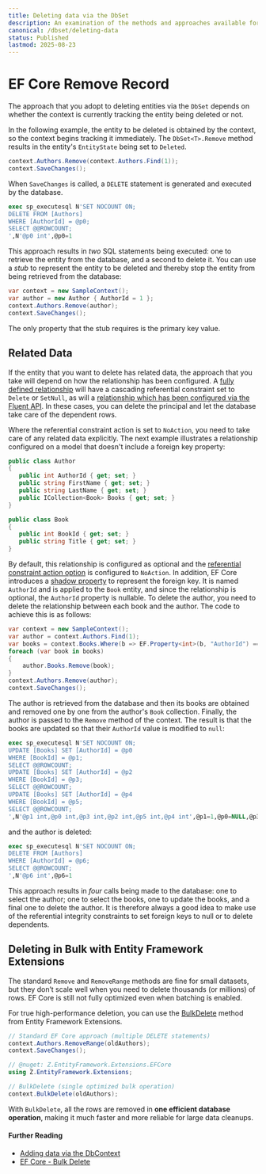 ```yaml
---
title: Deleting data via the DbSet
description: An examination of the methods and approaches available for deleting data via the Entity Framework Core DbSet API 
canonical: /dbset/deleting-data
status: Published
lastmod: 2025-08-23
---
```


# EF Core Remove Record

The approach that you adopt to deleting entities via the `DbSet` depends on whether the context is currently tracking the entity being deleted or not. 

In the following example, the entity to be deleted is obtained by the context, so the context begins tracking it immediately. The `DbSet<T>.Remove` method results in the entity's `EntityState` being set to `Deleted`. 

```csharp
context.Authors.Remove(context.Authors.Find(1));
context.SaveChanges();
```

When `SaveChanges` is called, a `DELETE` statement is generated and executed by the database.

```sql
exec sp_executesql N'SET NOCOUNT ON;
DELETE FROM [Authors]
WHERE [AuthorId] = @p0;
SELECT @@ROWCOUNT;
',N'@p0 int',@p0=1
```

This approach results in _two_ SQL statements being executed: one to retrieve the entity from the database, and a second to delete it. You can use a _stub_ to represent the entity to be deleted and thereby stop the entity from being retrieved from the database:

```csharp
var context = new SampleContext();
var author = new Author { AuthorId = 1 };
context.Authors.Remove(author);
context.SaveChanges();
```

The only property that the stub requires is the primary key value.

## Related Data

If the entity that you want to delete has related data, the approach that you take will depend on how the relationship has been configured. A [fully defined relationship](/configuration/one-to-many-relationship-configuration#fully-defined-relationship) will have a cascading referential constraint set to  `Delete` or `SetNull`, as will a [relationship which has been configured via the Fluent API](/configuration/one-to-many-relationship-configuration#cascading-referential-integrity-constraints). In these cases, you can delete the principal and let the database take care of the dependent rows.

Where the referential constraint action is set to `NoAction`, you need to take care of any related data explicitly. The next example illustrates a relationship configured on a model that doesn't include a foreign key property:

 ```csharp
public class Author
{
    public int AuthorId { get; set; }
    public string FirstName { get; set; }
    public string LastName { get; set; }
    public ICollection<Book> Books { get; set; }
}

public class Book
{
    public int BookId { get; set; }
    public string Title { get; set; }
}
```

By default, this relationship is configured as optional and the [referential constraint action option](/relationships/referential-constraint-action-options) is configured to `NoAction`. In addition, EF Core introduces a [shadow property](/model/shadow-properties) to represent the foreign key. It is named `AuthorId` and is applied to the `Book` entity, and since the relationship is optional, the `AuthorId` property is nullable. To delete the author, you need to delete the relationship between each book and the author. The code to achieve this is as follows:

```csharp
var context = new SampleContext();
var author = context.Authors.Find(1);
var books = context.Books.Where(b => EF.Property<int>(b, "AuthorId") == 1);
foreach (var book in books)
{
    author.Books.Remove(book);
}
context.Authors.Remove(author);
context.SaveChanges();
```

The author is retrieved from the database and then its books are obtained and removed one by one from the author's `Book` collection. Finally, the author is passed to the `Remove` method of the context. The result is that the books are updated so that their `AuthorId` value is modified to `null`:

```sql
exec sp_executesql N'SET NOCOUNT ON;
UPDATE [Books] SET [AuthorId] = @p0
WHERE [BookId] = @p1;
SELECT @@ROWCOUNT;
UPDATE [Books] SET [AuthorId] = @p2
WHERE [BookId] = @p3;
SELECT @@ROWCOUNT;
UPDATE [Books] SET [AuthorId] = @p4
WHERE [BookId] = @p5;
SELECT @@ROWCOUNT;
',N'@p1 int,@p0 int,@p3 int,@p2 int,@p5 int,@p4 int',@p1=1,@p0=NULL,@p3=2,@p2=NULL,@p5=3,@p4=NULL
```

and the author is deleted:

```sql
exec sp_executesql N'SET NOCOUNT ON;
DELETE FROM [Authors]
WHERE [AuthorId] = @p6;
SELECT @@ROWCOUNT;
',N'@p6 int',@p6=1
```
This approach results in _four_ calls being made to the database: one to select the author; one to select the books, one to update the books, and a final one to delete the author. It is therefore always a good idea to make use of the referential integrity constraints to set foreign keys to null or to delete dependents.

## Deleting in Bulk with Entity Framework Extensions

The standard `Remove` and `RemoveRange` methods are fine for small datasets, but they don’t scale well when you need to delete thousands (or millions) of rows. EF Core is still not fully optimized even when batching is enabled.

For true high-performance deletion, you can use the [BulkDelete](https://entityframework-extensions.net/bulk-delete) method from Entity Framework Extensions.

```csharp
// Standard EF Core approach (multiple DELETE statements)
context.Authors.RemoveRange(oldAuthors);
context.SaveChanges();

// @nuget: Z.EntityFramework.Extensions.EFCore
using Z.EntityFramework.Extensions;

// BulkDelete (single optimized bulk operation)
context.BulkDelete(oldAuthors);
```

With `BulkDelete`, all the rows are removed in **one efficient database operation**, making it much faster and more reliable for large data cleanups.


#### Further Reading

- [Adding data via the DbContext](/dbcontext/adding-data)
- [EF Core - Bulk Delete](https://entityframework-extensions.net/bulk-delete)